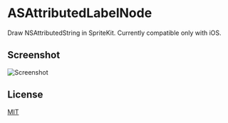 ASAttributedLabelNode
=====================

Draw NSAttributedString in SpriteKit. Currently compatible only with iOS.

Screenshot
----------

![Screenshot](https://raw.githubusercontent.com/alex-alex/ASAttributedLabelNode/master/Screenshot.png)

License
-------
[MIT](https://github.com/alex-alex/ASAttributedLabelNode/blob/master/LICENSE)
